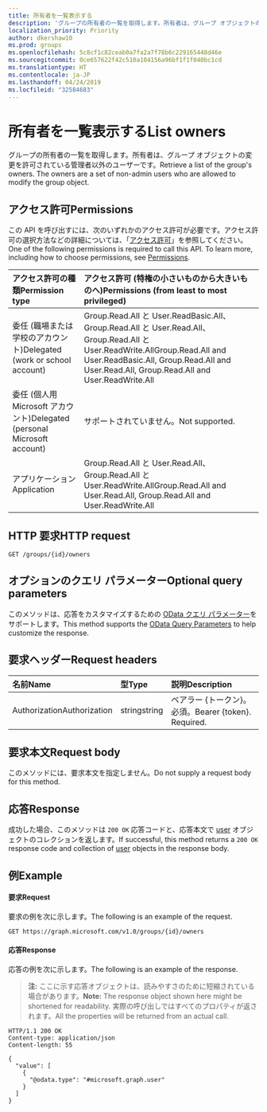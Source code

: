 ```yaml
---
title: 所有者を一覧表示する
description: 'グループの所有者の一覧を取得します。所有者は、グループ オブジェクトの変更を許可されている管理者以外のユーザーです。 '
localization_priority: Priority
author: dkershaw10
ms.prod: groups
ms.openlocfilehash: 5c8cf1c82ceab0a7fa2a7f78b6c229165448d46e
ms.sourcegitcommit: 0ce657622f42c510a104156a96bf1f1f040bc1cd
ms.translationtype: HT
ms.contentlocale: ja-JP
ms.lasthandoff: 04/24/2019
ms.locfileid: "32584683"
---
```

# <a name="list-owners"></a><span data-ttu-id="6f185-104">所有者を一覧表示する</span><span class="sxs-lookup"><span data-stu-id="6f185-104">List owners</span></span>
<span data-ttu-id="6f185-p102">グループの所有者の一覧を取得します。所有者は、グループ オブジェクトの変更を許可されている管理者以外のユーザーです。</span><span class="sxs-lookup"><span data-stu-id="6f185-p102">Retrieve a list of the group's owners. The owners are a set of non-admin users who are allowed to modify the group object.</span></span> 

## <a name="permissions"></a><span data-ttu-id="6f185-107">アクセス許可</span><span class="sxs-lookup"><span data-stu-id="6f185-107">Permissions</span></span>
<span data-ttu-id="6f185-p103">この API を呼び出すには、次のいずれかのアクセス許可が必要です。アクセス許可の選択方法などの詳細については、「[アクセス許可](/graph/permissions-reference)」を参照してください。</span><span class="sxs-lookup"><span data-stu-id="6f185-p103">One of the following permissions is required to call this API. To learn more, including how to choose permissions, see [Permissions](/graph/permissions-reference).</span></span>

|<span data-ttu-id="6f185-110">アクセス許可の種類</span><span class="sxs-lookup"><span data-stu-id="6f185-110">Permission type</span></span>      | <span data-ttu-id="6f185-111">アクセス許可 (特権の小さいものから大きいものへ)</span><span class="sxs-lookup"><span data-stu-id="6f185-111">Permissions (from least to most privileged)</span></span>              |
|:--------------------|:---------------------------------------------------------|
|<span data-ttu-id="6f185-112">委任 (職場または学校のアカウント)</span><span class="sxs-lookup"><span data-stu-id="6f185-112">Delegated (work or school account)</span></span> | <span data-ttu-id="6f185-113">Group.Read.All と User.ReadBasic.All、Group.Read.All と User.Read.All、Group.Read.All と User.ReadWrite.All</span><span class="sxs-lookup"><span data-stu-id="6f185-113">Group.Read.All and User.ReadBasic.All, Group.Read.All and User.Read.All, Group.Read.All and User.ReadWrite.All</span></span>   |
|<span data-ttu-id="6f185-114">委任 (個人用 Microsoft アカウント)</span><span class="sxs-lookup"><span data-stu-id="6f185-114">Delegated (personal Microsoft account)</span></span> | <span data-ttu-id="6f185-115">サポートされていません。</span><span class="sxs-lookup"><span data-stu-id="6f185-115">Not supported.</span></span>    |
|<span data-ttu-id="6f185-116">アプリケーション</span><span class="sxs-lookup"><span data-stu-id="6f185-116">Application</span></span> | <span data-ttu-id="6f185-117">Group.Read.All と User.Read.All、Group.Read.All と User.ReadWrite.All</span><span class="sxs-lookup"><span data-stu-id="6f185-117">Group.Read.All and User.Read.All, Group.Read.All and User.ReadWrite.All</span></span> |

## <a name="http-request"></a><span data-ttu-id="6f185-118">HTTP 要求</span><span class="sxs-lookup"><span data-stu-id="6f185-118">HTTP request</span></span>
<!-- { "blockType": "ignored" } -->
```http
GET /groups/{id}/owners
```

## <a name="optional-query-parameters"></a><span data-ttu-id="6f185-119">オプションのクエリ パラメーター</span><span class="sxs-lookup"><span data-stu-id="6f185-119">Optional query parameters</span></span>
<span data-ttu-id="6f185-120">このメソッドは、応答をカスタマイズするための [OData クエリ パラメーター](/graph/query-parameters)をサポートします。</span><span class="sxs-lookup"><span data-stu-id="6f185-120">This method supports the [OData Query Parameters](/graph/query-parameters) to help customize the response.</span></span>

## <a name="request-headers"></a><span data-ttu-id="6f185-121">要求ヘッダー</span><span class="sxs-lookup"><span data-stu-id="6f185-121">Request headers</span></span>
| <span data-ttu-id="6f185-122">名前</span><span class="sxs-lookup"><span data-stu-id="6f185-122">Name</span></span>       | <span data-ttu-id="6f185-123">型</span><span class="sxs-lookup"><span data-stu-id="6f185-123">Type</span></span> | <span data-ttu-id="6f185-124">説明</span><span class="sxs-lookup"><span data-stu-id="6f185-124">Description</span></span>|
|:-----------|:------|:----------|
| <span data-ttu-id="6f185-125">Authorization</span><span class="sxs-lookup"><span data-stu-id="6f185-125">Authorization</span></span>  | <span data-ttu-id="6f185-126">string</span><span class="sxs-lookup"><span data-stu-id="6f185-126">string</span></span>  | <span data-ttu-id="6f185-p104">ベアラー {トークン}。必須。</span><span class="sxs-lookup"><span data-stu-id="6f185-p104">Bearer {token}. Required.</span></span> |

## <a name="request-body"></a><span data-ttu-id="6f185-129">要求本文</span><span class="sxs-lookup"><span data-stu-id="6f185-129">Request body</span></span>
<span data-ttu-id="6f185-130">このメソッドには、要求本文を指定しません。</span><span class="sxs-lookup"><span data-stu-id="6f185-130">Do not supply a request body for this method.</span></span>

## <a name="response"></a><span data-ttu-id="6f185-131">応答</span><span class="sxs-lookup"><span data-stu-id="6f185-131">Response</span></span>
<span data-ttu-id="6f185-132">成功した場合、このメソッドは `200 OK` 応答コードと、応答本文で [user](../resources/user.md) オブジェクトのコレクションを返します。</span><span class="sxs-lookup"><span data-stu-id="6f185-132">If successful, this method returns a `200 OK` response code and collection of [user](../resources/user.md) objects in the response body.</span></span>

## <a name="example"></a><span data-ttu-id="6f185-133">例</span><span class="sxs-lookup"><span data-stu-id="6f185-133">Example</span></span>
#### <a name="request"></a><span data-ttu-id="6f185-134">要求</span><span class="sxs-lookup"><span data-stu-id="6f185-134">Request</span></span>
<span data-ttu-id="6f185-135">要求の例を次に示します。</span><span class="sxs-lookup"><span data-stu-id="6f185-135">The following is an example of the request.</span></span>
<!-- {
  "blockType": "request",
  "name": "get_owners"
}-->
```http
GET https://graph.microsoft.com/v1.0/groups/{id}/owners
```

#### <a name="response"></a><span data-ttu-id="6f185-136">応答</span><span class="sxs-lookup"><span data-stu-id="6f185-136">Response</span></span>
<span data-ttu-id="6f185-137">応答の例を次に示します。</span><span class="sxs-lookup"><span data-stu-id="6f185-137">The following is an example of the response.</span></span>
><span data-ttu-id="6f185-138">**注:** ここに示す応答オブジェクトは、読みやすさのために短縮されている場合があります。</span><span class="sxs-lookup"><span data-stu-id="6f185-138">**Note:** The response object shown here might be shortened for readability.</span></span> <span data-ttu-id="6f185-139">実際の呼び出しではすべてのプロパティが返されます。</span><span class="sxs-lookup"><span data-stu-id="6f185-139">All the properties will be returned from an actual call.</span></span>
<!-- {
  "blockType": "response",
  "truncated": true,
  "@odata.type": "microsoft.graph.directoryObject",
  "isCollection": true
} -->
```http
HTTP/1.1 200 OK
Content-type: application/json
Content-length: 55

{
  "value": [
    {
      "@odata.type": "#microsoft.graph.user"
    }
  ]
}
```

<!-- uuid: 8fcb5dbc-d5aa-4681-8e31-b001d5168d79
2015-10-25 14:57:30 UTC -->
<!-- {
  "type": "#page.annotation",
  "description": "List owners",
  "keywords": "",
  "section": "documentation",
  "tocPath": ""
}-->
